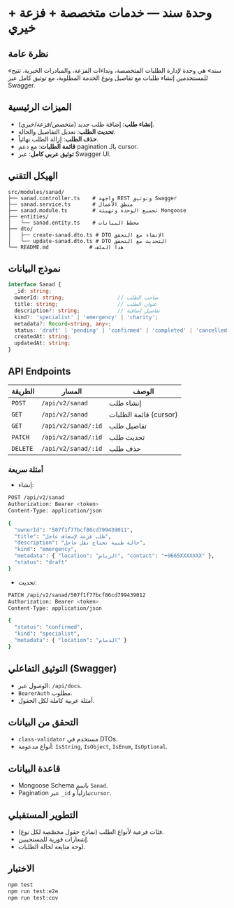 # وحدة سند — خدمات متخصصة + فزعة + خيري

## نظرة عامة

«سند» هي وحدة لإدارة الطلبات المتخصصة، ونداءات الفزعة، والمبادرات الخيرية. تتيح للمستخدمين إنشاء طلبات مع تفاصيل ونوع الخدمة المطلوبة، مع توثيق كامل عبر Swagger.

## الميزات الرئيسية

- **إنشاء طلب**: إضافة طلب جديد (متخصص/فزعة/خيري).
- **تحديث الطلب**: تعديل التفاصيل والحالة.
- **حذف الطلب**: إزالة الطلب نهائياً.
- **قائمة الطلبات**: مع دعم pagination بالـ cursor.
- **توثيق عربي كامل**: عبر Swagger UI.

## الهيكل التقني

```
src/modules/sanad/
├── sanad.controller.ts    # واجهة REST وتوثيق Swagger
├── sanad.service.ts       # منطق الأعمال
├── sanad.module.ts        # تجميع الوحدة وتهيئة Mongoose
├── entities/
│   └── sanad.entity.ts    # مخطط البيانات
├── dto/
│   ├── create-sanad.dto.ts # DTO الإنشاء مع التحقق
│   └── update-sanad.dto.ts # DTO التحديث مع التحقق
└── README.md             # هذا الملف
```

## نموذج البيانات

```typescript
interface Sanad {
  _id: string;
  ownerId: string;                 // صاحب الطلب
  title: string;                   // عنوان الطلب
  description?: string;            // تفاصيل إضافية
  kind?: 'specialist' | 'emergency' | 'charity';
  metadata?: Record<string, any>;
  status: 'draft' | 'pending' | 'confirmed' | 'completed' | 'cancelled';
  createdAt: string;
  updatedAt: string;
}
```

## API Endpoints

| الطريقة | المسار | الوصف |
|---------|--------|--------|
| `POST` | `/api/v2/sanad` | إنشاء طلب |
| `GET` | `/api/v2/sanad` | قائمة الطلبات (cursor) |
| `GET` | `/api/v2/sanad/:id` | تفاصيل طلب |
| `PATCH` | `/api/v2/sanad/:id` | تحديث طلب |
| `DELETE` | `/api/v2/sanad/:id` | حذف طلب |

### أمثلة سريعة

- إنشاء:
```bash
POST /api/v2/sanad
Authorization: Bearer <token>
Content-Type: application/json

{
  "ownerId": "507f1f77bcf86cd799439011",
  "title": "طلب فزعة لإسعاف عاجل",
  "description": "حالة طبية تحتاج نقل عاجل",
  "kind": "emergency",
  "metadata": { "location": "الرياض", "contact": "+9665XXXXXXX" },
  "status": "draft"
}
```

- تحديث:
```bash
PATCH /api/v2/sanad/507f1f77bcf86cd799439012
Authorization: Bearer <token>
Content-Type: application/json

{
  "status": "confirmed",
  "kind": "specialist",
  "metadata": { "location": "الدمام" }
}
```

## التوثيق التفاعلي (Swagger)

- الوصول عبر: `/api/docs`.
- `BearerAuth` مطلوب.
- أمثلة عربية كاملة لكل الحقول.

## التحقق من البيانات

- `class-validator` مستخدم في DTOs.
- أنواع مدعومة: `IsString`, `IsObject`, `IsEnum`, `IsOptional`.

## قاعدة البيانات

- Mongoose Schema باسم `Sanad`.
- Pagination عبر `_id` تنازلياً و`cursor`.

## التطوير المستقبلي

- فئات فرعية لأنواع الطلب (نماذج حقول مخصّصة لكل نوع).
- إشعارات فورية للمستجيبين.
- لوحة متابعة لحالة الطلبات.

## الاختبار

```bash
npm test
npm run test:e2e
npm run test:cov
```
